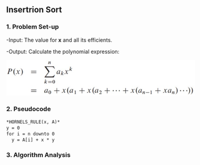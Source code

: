 ## Insertrion Sort
### 1. Problem Set-up

-Input: The value for **x** and all its efficients.

-Output: Calculate the polynomial expression:

![Polynomial](./polynomial_expression.jpg)

### 2. Pseudocode
```
*HORNELS_RULE(x, A)*
y = 0
for i = n downto 0
  y = A[i] + x * y
```
### 3. Algorithm Analysis
